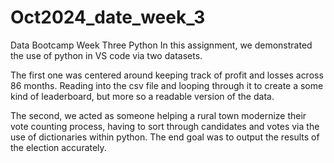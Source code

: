 # Oct2024_date_week_3
Data Bootcamp Week Three Python
In this assignment, we demonstrated the use of python in VS code via two datasets.

The first one was centered around keeping track of profit and losses across 86 months. Reading into the csv file and looping through it to create a some kind of leaderboard, but more so a readable version of the data.

The second, we acted as someone helping a rural town modernize their vote counting process, having to sort through candidates and votes via the use of dictionaries within python. The end goal was to output the results of the election accurately.